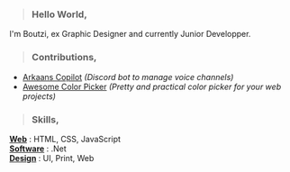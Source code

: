 > ### Hello World,
I'm Boutzi, ex Graphic Designer and currently Junior Developper. <!-- I'm the founder of Arkaans since 2014, a solution for gamers. -->

> ### Contributions,
- [Arkaans Copilot](https://github.com/Boutzi/arkaans_copilot) *(Discord bot to manage voice channels)*
- [Awesome Color Picker](https://github.com/Boutzi/awsome-picker) *(Pretty and practical color picker for your web projects)*

> ### Skills,
<ins>**Web**</ins> : HTML, CSS, JavaScript  
<ins>**Software**</ins> : .Net  
<ins>**Design**</ins> : UI, Print, Web  


<!--
**Boutzi/boutzi** is a ✨ _special_ ✨ repository because its `README.md` (this file) appears on your GitHub profile.

Here are some ideas to get you started:

- 🔭 I’m currently working on ...
- 🌱 I’m currently learning ...
- 👯 I’m looking to collaborate on ...
- 🤔 I’m looking for help with ...
- 💬 Ask me about ...
- 📫 How to reach me: ...
- 😄 Pronouns: ...
- ⚡ Fun fact: ...
-->
